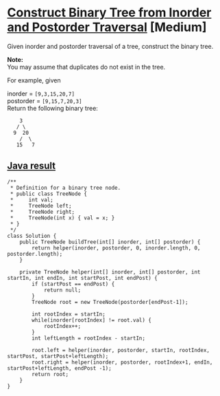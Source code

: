 # [Construct Binary Tree from Inorder and Postorder Traversal](https://leetcode.com/problems/construct-binary-tree-from-inorder-and-postorder-traversal/description/) [Medium]

Given inorder and postorder traversal of a tree, construct the binary tree.

**Note:**  
You may assume that duplicates do not exist in the tree.

For example, given

inorder = `[9,3,15,20,7]`  
postorder = `[9,15,7,20,3]`  
Return the following binary tree:
```
    3
   / \
  9  20
    /  \
   15   7
```

## [Java result](https://leetcode.com/submissions/detail/151256530/)
```
/**
 * Definition for a binary tree node.
 * public class TreeNode {
 *     int val;
 *     TreeNode left;
 *     TreeNode right;
 *     TreeNode(int x) { val = x; }
 * }
 */
class Solution {
    public TreeNode buildTree(int[] inorder, int[] postorder) {
        return helper(inorder, postorder, 0, inorder.length, 0, postorder.length);
    }
    
    private TreeNode helper(int[] inorder, int[] postorder, int startIn, int endIn, int startPost, int endPost) {
        if (startPost == endPost) {
            return null;
        }
        TreeNode root = new TreeNode(postorder[endPost-1]);
        
        int rootIndex = startIn;
        while(inorder[rootIndex] != root.val) {
            rootIndex++;
        }
        int leftLength = rootIndex - startIn;

        root.left = helper(inorder, postorder, startIn, rootIndex, startPost, startPost+leftLength);
        root.right = helper(inorder, postorder, rootIndex+1, endIn, startPost+leftLength, endPost -1);
        return root;
    }
}
```
